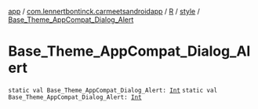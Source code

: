 [app](../../../index.md) / [com.lennertbontinck.carmeetsandroidapp](../../index.md) / [R](../index.md) / [style](index.md) / [Base_Theme_AppCompat_Dialog_Alert](./-base_-theme_-app-compat_-dialog_-alert.md)

# Base_Theme_AppCompat_Dialog_Alert

`static val Base_Theme_AppCompat_Dialog_Alert: `[`Int`](https://kotlinlang.org/api/latest/jvm/stdlib/kotlin/-int/index.html)
`static val Base_Theme_AppCompat_Dialog_Alert: `[`Int`](https://kotlinlang.org/api/latest/jvm/stdlib/kotlin/-int/index.html)